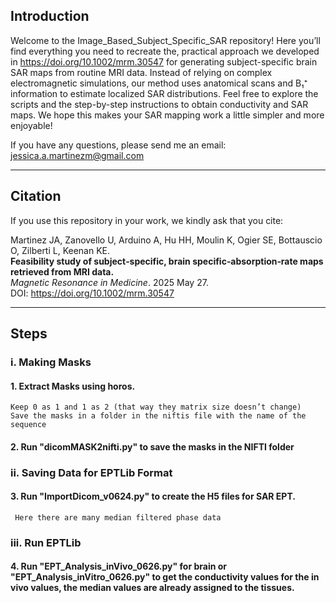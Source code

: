 ## Introduction

Welcome to the Image_Based_Subject_Specific_SAR repository! Here you’ll find everything you need to recreate the, practical approach we developed in <a href="https://doi.org/10.1002/mrm.30547" target="_blank" rel="noopener noreferrer">https://doi.org/10.1002/mrm.30547</a> for generating subject-specific brain SAR maps from routine MRI data. Instead of relying on complex electromagnetic simulations, our method uses anatomical scans and B₁⁺ information to estimate localized SAR distributions. Feel free to explore the scripts and the step-by-step instructions to obtain conductivity and SAR maps. We hope this makes your SAR mapping work a little simpler and more enjoyable!

If you have any questions, please send me an email:  
[jessica.a.martinezm@gmail.com](mailto:jessica.a.martinezm@gmail.com)

---

## Citation

If you use this repository in your work, we kindly ask that you cite:

Martinez JA, Zanovello U, Arduino A, Hu HH, Moulin K, Ogier SE, Bottauscio O, Zilberti L, Keenan KE.  
**Feasibility study of subject‐specific, brain specific‐absorption‐rate maps retrieved from MRI data.**  
*Magnetic Resonance in Medicine*. 2025 May 27.  
DOI: <a href="https://doi.org/10.1002/mrm.30547" target="_blank" rel="noopener noreferrer">https://doi.org/10.1002/mrm.30547</a>


---

## Steps

### i. Making Masks
#### 1. Extract Masks using horos. 
	Keep 0 as 1 and 1 as 2 (that way they matrix size doesn’t change)
	Save the masks in a folder in the niftis file with the name of the sequence
#### 2. Run "dicomMASK2nifti.py" to save the masks in the NIFTI folder
### ii. Saving Data for EPTLib Format
#### 3. Run "ImportDicom_v0624.py" to create the H5 files for SAR EPT.
	 Here there are many median filtered phase data
### iii.  Run EPTLib
#### 4. Run "EPT_Analysis_inVivo_0626.py" for brain or  "EPT_Analysis_inVitro_0626.py" to get the conductivity values for the in vivo values, the median values are already assigned to the tissues.
